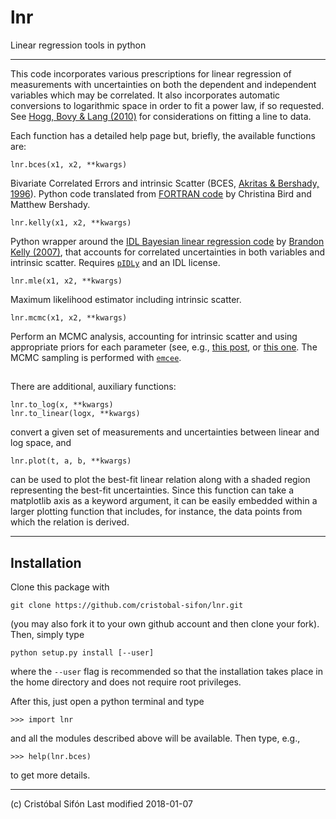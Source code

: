 # lnr
Linear regression tools in python

---

This code incorporates various prescriptions for linear regression of measurements with uncertainties on both the dependent and independent variables which may be correlated. It also incorporates automatic conversions to logarithmic space in order to fit a power law, if so requested. See [Hogg, Bovy & Lang (2010)](https://arxiv.org/abs/1008.4686) for considerations on fitting a line to data.

Each function has a detailed help page but, briefly, the available functions are:

    lnr.bces(x1, x2, **kwargs)

Bivariate Correlated Errors and intrinsic Scatter (BCES, [Akritas & Bershady, 1996](http://adsabs.harvard.edu/abs/1996ApJ...470..706A)). Python code translated from [FORTRAN code](http://www.astro.wisc.edu/~mab/archive/stats/stats.html) by Christina Bird and Matthew Bershady.

    lnr.kelly(x1, x2, **kwargs)

Python wrapper around the [IDL Bayesian linear regression code](http://idlastro.gsfc.nasa.gov/ftp/pro/math/linmix_err.pro) by [Brandon Kelly (2007)](http://adsabs.harvard.edu/abs/2007ApJ...665.1489K), that accounts for correlated uncertainties in both variables and intrinsic scatter. Requires [`pIDLy`](https://github.com/anthonyjsmith/pIDLy) and an IDL license.

    lnr.mle(x1, x2, **kwargs)

Maximum likelihood estimator including intrinsic scatter.

    lnr.mcmc(x1, x2, **kwargs)

Perform an MCMC analysis, accounting for intrinsic scatter and using appropriate priors for each parameter (see, e.g., [this post](http://dfm.io/posts/fitting-a-plane/), or [this one](http://jakevdp.github.io/blog/2014/06/14/frequentism-and-bayesianism-4-bayesian-in-python/#Prior-on-Slope-and-Intercept). The MCMC sampling is performed with [`emcee`](http://dfm.io/emcee/current/).

##

There are additional, auxiliary functions:

    lnr.to_log(x, **kwargs)
    lnr.to_linear(logx, **kwargs)

convert a given set of measurements and uncertainties between linear and log space, and

    lnr.plot(t, a, b, **kwargs)

can be used to plot the best-fit linear relation along with a shaded region representing the best-fit uncertainties. Since this function can take a matplotlib axis as a keyword argument, it can be easily embedded within a larger plotting function that includes, for instance, the data points from which the relation is derived.

----

## **Installation**

Clone this package with

    git clone https://github.com/cristobal-sifon/lnr.git

(you may also fork it to your own github account and then clone your fork). Then, simply type

    python setup.py install [--user]

where the `--user` flag is recommended so that the installation takes place in the home directory and does not require root privileges.

After this, just open a python terminal and type

    >>> import lnr

and all the modules described above will be available. Then type, e.g.,

    >>> help(lnr.bces)

to get more details.

----

(c) Cristóbal Sifón
Last modified 2018-01-07
